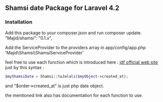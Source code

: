 ## Shamsi date Package for Laravel 4.2

### Installation
Add this package to your composer.json and run composer update.
"Majid/shamsi": "0.1.x",


Add the ServiceProvider to the providers array in app/config/app.php
'Majid\Shamsi\ShamsiServiceProvider'

feel free to use each function which is introduced here :
[jdf official web site](http://jdf.scr.ir/rahnama/?t=jadvalha)
just by this syntax :
```php
$myShamsiDate = Shamsi::toJalali($myObject->created_at);
```
and "$order->created_at" is just php date object.

the mentioned link also has documentation for each function to use.
